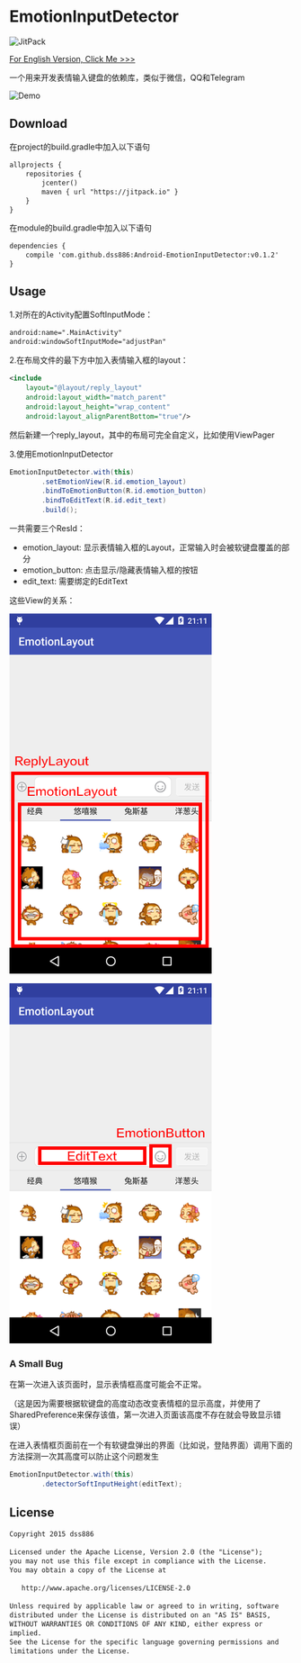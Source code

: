 # EmotionInputDetector

![JitPack](https://img.shields.io/github/release/dss886/Android-EmotionInputDetector.svg?label=JitPack)

[For English Version, Click Me >>>](/README_en.md)

一个用来开发表情输入键盘的依赖库，类似于微信，QQ和Telegram

![Demo](/01.gif)

## Download

在project的build.gradle中加入以下语句

~~~
allprojects {
	repositories {
		jcenter()
		maven { url "https://jitpack.io" }
	}
}
~~~

在module的build.gradle中加入以下语句

~~~
dependencies {
	compile 'com.github.dss886:Android-EmotionInputDetector:v0.1.2'
}
~~~

## Usage

1.对所在的Activity配置SoftInputMode：

~~~xml
android:name=".MainActivity"
android:windowSoftInputMode="adjustPan"
~~~

2.在布局文件的最下方中加入表情输入框的layout：

~~~xml
<include
    layout="@layout/reply_layout"
    android:layout_width="match_parent"
    android:layout_height="wrap_content"
    android:layout_alignParentBottom="true"/>
~~~

然后新建一个reply_layout，其中的布局可完全自定义，比如使用ViewPager

3.使用EmotionInputDetector

~~~java
EmotionInputDetector.with(this)
		.setEmotionView(R.id.emotion_layout)
		.bindToEmotionButton(R.id.emotion_button)
		.bindToEditText(R.id.edit_text)
		.build();
~~~

一共需要三个ResId：

- emotion_layout: 显示表情输入框的Layout，正常输入时会被软键盘覆盖的部分
- emotion_button: 点击显示/隐藏表情输入框的按钮
- edit_text: 需要绑定的EditText

这些View的关系：

![](/01.png)

![](/02.png)

### A Small Bug

在第一次进入该页面时，显示表情框高度可能会不正常。

（这是因为需要根据软键盘的高度动态改变表情框的显示高度，并使用了SharedPreference来保存该值，第一次进入页面该高度不存在就会导致显示错误）

在进入表情框页面前在一个有软键盘弹出的界面（比如说，登陆界面）调用下面的方法探测一次其高度可以防止这个问题发生

~~~java
EmotionInputDetector.with(this)
		.detectorSoftInputHeight(editText);
~~~

## License

~~~
Copyright 2015 dss886

Licensed under the Apache License, Version 2.0 (the "License");
you may not use this file except in compliance with the License.
You may obtain a copy of the License at

   http://www.apache.org/licenses/LICENSE-2.0

Unless required by applicable law or agreed to in writing, software
distributed under the License is distributed on an "AS IS" BASIS,
WITHOUT WARRANTIES OR CONDITIONS OF ANY KIND, either express or implied.
See the License for the specific language governing permissions and
limitations under the License.
~~~